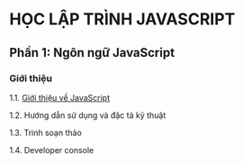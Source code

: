 # HỌC LẬP TRÌNH JAVASCRIPT

## Phần 1: Ngôn ngữ JavaScript

### Giới thiệu

1.1. [Giới thiệu về JavaScript](js-part-1/introduction-to-javascript.md)

1.2. Hướng dẫn sử dụng và đặc tả kỹ thuật

1.3. Trình soạn thảo

1.4. Developer console
